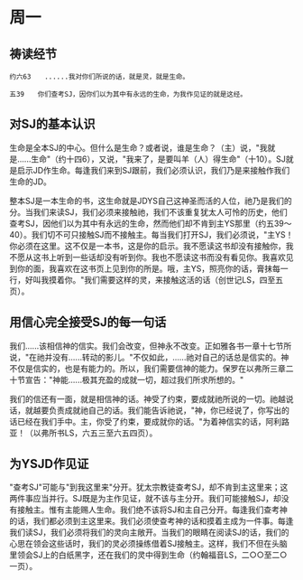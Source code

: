 # 周一

## 祷读经节
```
约六63　　......我对你们所说的话，就是灵，就是生命。

五39　　你们查考SJ，因你们以为其中有永远的生命，为我作见证的就是这经。
```

## 对SJ的基本认识

生命是全本SJ的中心。但什么是生命？或者说，谁是生命？（主）说，"我就是......生命"（约十四6），又说，"我来了，是要叫羊（人）得生命"（十10）。SJ就是启示JD作生命。每逢我们来到SJ跟前，我们必须认识，我们乃是来接触作我们生命的JD。

整本SJ是一本生命的书，这生命就是JDYS自己这神圣而活的人位，祂乃是我们的分。当我们来读SJ，我们必须来接触祂，我们不该重复犹太人可怜的历史，他们查考SJ，因他们以为其中有永远的生命，然而他们却不肯到主YS那里（约五39～40）。我们切不可只接触SJ而不接触主。每当我们打开SJ，我们必须说，"主YS！你必须在这里。这不仅是一本书，这是你的启示。我不愿读这书却没有接触你，我不愿从这书上听到一些话却没有听到你。我也不愿读这书而没有看见你。我喜欢见到你的面，我喜欢在这书页上见到你的所是。哦，主YS，照亮你的话，膏抹每一行，好叫我摸着你。"我们需要这样的灵，来接触这活的话（创世记LS，四至五页）。

## 用信心完全接受SJ的每一句话

我们......该相信神的信实。我们会改变，但神永不改变。正如雅各书一章十七节所说，"在祂并没有......转动的影儿。"不仅如此，......祂对自己的话总是信实的。神不仅是信实的，也是有能力的。所以，我们需要信神的能力。保罗在以弗所三章二十节宣告："神能......极其充盈的成就一切，超过我们所求所想的。"

我们的信还有一面，就是相信神的话。神受了约束，要成就祂所说的一切。祂越说话，就越要负责成就祂自己的话。我们能告诉祂说，"神，你已经说了，你写出的话已经在我们手中。主，你受了约束，要成就你的话。"为着神信实的话，阿利路亚！（以弗所书LS，六五三至六五四页）。

## 为YSJD作见证

"查考SJ"可能与"到我这里来"分开。犹太宗教徒查考SJ，却不肯到主这里来；这两件事应当并行。SJ既是为主作见证，就不该与主分开。我们可能接触SJ，却没有接触主。惟有主能赐人生命。我们绝不该将SJ和主自己分开。每逢我们查考神的话，我们都必须到主这里来。我们必须使查考神的话和摸着主成为一件事。每逢我们读SJ，我们必须将我们的灵向主敞开。当我们的眼睛在阅读SJ的话，我们的心思在领会这些话时，我们的灵必须操练借着SJ接触主。这样，我们不但在头脑里领会SJ上的白纸黑字，还在我们的灵中得到生命（约翰福音LS，二○○至二○一页）。
